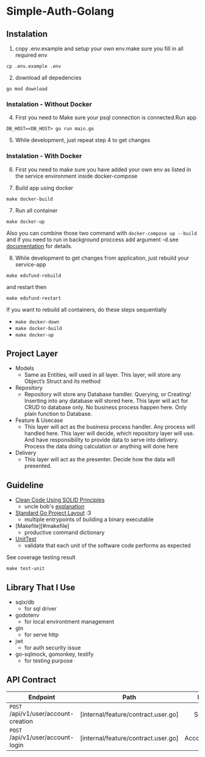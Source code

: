 # Simple-Auth-Golang

## Instalation
1. copy .env.example and setup your own env.make sure you fill in all required env
```
cp .env.example .env
```
2. download all depedencies
```
go mod download
```
### Instalation - Without Docker
4. First you need to Make sure your psql connection is connected.Run app
```
DB_HOST=<DB_HOST> go run main.go
```
5. While development, just repeat step 4 to get changes

### Instalation - With Docker
6. First you need to make sure you have added your own env as listed in the service environment inside docker-compose

7. Build app using docker
```
make docker-build
```

7. Run all container
```
make docker-up
```
Also you can combine those two command with
``` docker-compose up --build ``` and if you need to run in background proccess add argument -d.see [documentation](https://docs.docker.com/engine/reference/commandline) for details.

8. While development to get changes from application, just rebuild your service-app
```
make edufund-rebuild
```
and restart then
```
make edufund-restart
```

If you want to rebuild all containers, do these steps sequentially
* ``` make docker-down ```
* ``` make docker-build ```
* ``` make docker-up ```


## Project Layer
- Models
    - Same as Entities, will used in all layer. This layer, will store any Object’s Struct and its method
- Repository
    - Repository will store any Database handler. Querying, or Creating/ Inserting into any database will stored here. This layer will act for CRUD to database only. No business process happen here. Only plain function to Database.
- Feature & Usecase
    - This layer will act as the business process handler. Any process will handled here. This layer will decide, which repository layer will use. And have responsibility to provide data to serve into delivery. Process the data doing calculation or anything will done here
- Delivery
    - This layer will act as the presenter. Decide how the data will presented.

## Guideline
- [Clean Code Using SOLID Principles][#solid-baeldung]
	- uncle bob's [explanation][#solid-unclebob]
- [Standard Go Project Layout][#go-layout] :3
	- multiple entrypoints of building a binary executable
- [Makefile][#makefile]
	- productive command dictionary
- [UnitTest](https://go.dev/doc/tutorial/add-a-test)
    - validate that each unit of the software code performs as expected

See coverage testing result
```
make test-unit
```

## Library That I Use
- sqlx/db
    - for sql driver
- godotenv
    - for local environtment management
- gin
    - for serve http
- jwt
    - for auth security issue
- go-sqlmock, gomonkey, testify
    - for testing purpose

## API Contract

| Endpoint        | Path           | Interface  |
| ------------- |:-------------:| -----:|
| `POST` /api/v1/user/account-creation      | [internal/feature/contract.user.go] | SetupUser |
| `POST` /api/v1/user/account-login      | [internal/feature/contract.user.go]      |   AccountLogin |


<!-- REFERENCE LINKS -->
[#solid-baeldung]:	https://www.baeldung.com/solid-principles
[#solid-unclebob]:	https://blog.cleancoder.com/uncle-bob/2020/10/18/Solid-Relevance.html
[#go-layout]:		https://github.com/golang-standards/project-layout